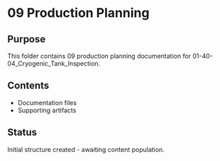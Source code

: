 # 09 Production Planning

## Purpose
This folder contains 09 production planning documentation for 01-40-04_Cryogenic_Tank_Inspection.

## Contents
- Documentation files
- Supporting artifacts

## Status
Initial structure created - awaiting content population.

